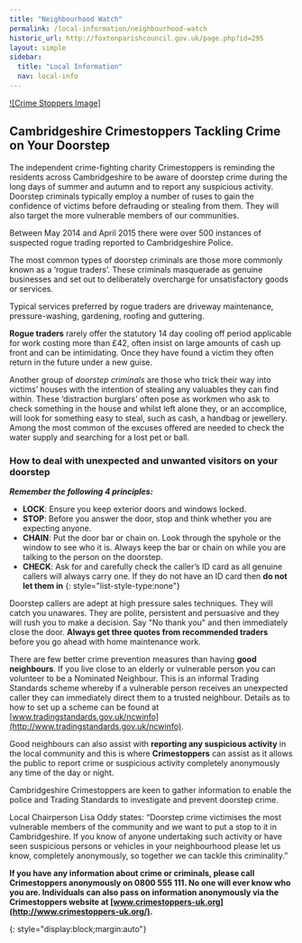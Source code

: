 ```yaml
---
title: "Neighbourhood Watch"
permalink: /local-information/neighbourhood-watch
historic_url: http://foxtonparishcouncil.gov.uk/page.php?id=295
layout: simple
sidebar:
  title: "Local Information"
  nav: local-info
---
```


<a href="#">
![Crime Stoppers Image]
</a>

## Cambridgeshire Crimestoppers Tackling Crime on Your Doorstep

The independent crime-fighting charity Crimestoppers is reminding the residents across Cambridgeshire to be aware of doorstep crime during the long days of summer and autumn and to report any suspicious activity. Doorstep criminals typically employ a number of ruses to gain the confidence of victims before defrauding or stealing from them. They will also target the more vulnerable members of our communities.

Between May 2014 and April 2015 there were over 500 instances of suspected rogue trading reported to Cambridgeshire Police.

The most common types of doorstep criminals are those more commonly known as a ‘rogue traders’. These criminals masquerade as genuine businesses and set out to deliberately overcharge for unsatisfactory goods or services.

Typical services preferred by rogue traders are driveway maintenance, pressure-washing, gardening, roofing and guttering.

**Rogue traders** rarely offer the statutory 14 day cooling off period applicable for work costing more than £42, often insist on large amounts of cash up front and can be intimidating. Once they have found a victim they often return in the future under a new guise.

Another group of _doorstep criminals_ are those who trick their way into victims’ houses with the intention of stealing any valuables they can find within. These ‘distraction burglars’ often pose as workmen who ask to check something in the house and whilst left alone they, or an accomplice, will look for something easy to steal, such as cash, a handbag or jewellery. Among the most common of the excuses offered are needed to check the water supply and searching for a lost pet or ball.

### How to deal with unexpected and unwanted visitors on your doorstep

*__Remember the following 4 principles:__*

 * __LOCK__: Ensure you keep exterior doors and windows locked.
 * __STOP__: Before you answer the door, stop and think whether you are expecting anyone.
 * __CHAIN__: Put the door bar or chain on. Look through the spyhole or the window to see who it is. Always keep the bar or chain on while you are talking to the person on the doorstep.
 * __CHECK__: Ask for and carefully check the caller’s ID card as all genuine callers will always carry one. If they do not have an ID card then **do not let them in**
{: style="list-style-type:none"}

Doorstep callers are adept at high pressure sales techniques. They will catch you unawares. They are polite, persistent and persuasive and they will rush you to make a decision. Say "No thank you" and then immediately close the door. **Always get three quotes from recommended traders** before you go ahead with home maintenance work.

There are few better crime prevention measures than having **good neighbours**. If you live close to an elderly or vulnerable person you can volunteer to be a Nominated Neighbour. This is an informal Trading Standards scheme whereby if a vulnerable person receives an unexpected caller they can immediately direct them to a trusted neighbour. Details as to how to set up a scheme can be found at [www.tradingstandards.gov.uk/ncwinfo](http://www.tradingstandards.gov.uk/ncwinfo). 

Good neighbours can also assist with **reporting any suspicious activity** in the local community and this is where **Crimestoppers** can assist as it allows the public to report crime or suspicious activity completely anonymously any time of the day or night.

Cambridgeshire Crimestoppers are keen to gather information to enable the police and Trading Standards to investigate and prevent doorstep crime.

Local Chairperson Lisa Oddy states: “Doorstep crime victimises the most vulnerable members of the community and we want to put a stop to it in Cambridgeshire. If you know of anyone undertaking such activity or have seen suspicious persons or vehicles in your neighbourhood please let us know, completely anonymously, so together we can tackle this criminality.”

**If you have any information about crime or criminals, please call Crimestoppers anonymously on 0800 555 111. No one will ever know who you are. Individuals can also pass on information anonymously via the Crimestoppers website at [www.crimestoppers-uk.org](http://www.crimestoppers-uk.org/).**

[Crime Stoppers Image]:/resources/icons/CrimeStoppers.jpg 'Cambridgeshire Crime Stoppers 0800 555 111'
{: style="display:block;margin:auto"}